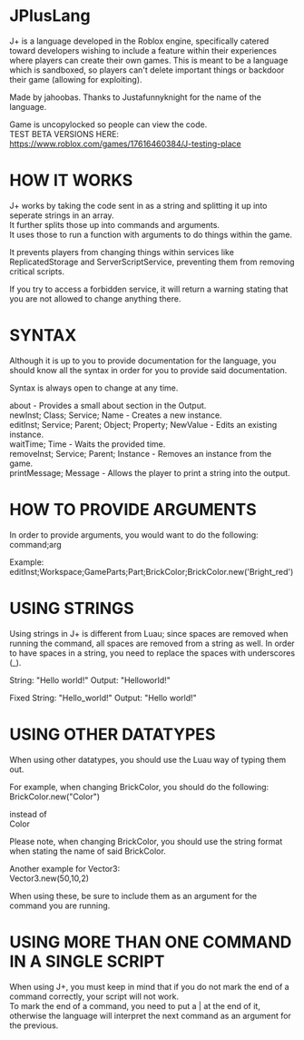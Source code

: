 # JPlusLang
J+ is a language developed in the Roblox engine, specifically catered toward developers wishing to include a feature within their experiences where players can create their own games. This is meant to be a language which is sandboxed, so players can't delete important things or backdoor their game (allowing for exploiting).

Made by jahoobas.
Thanks to Justafunnyknight for the name of the language.

Game is uncopylocked so people can view the code. <br>
TEST BETA VERSIONS HERE: https://www.roblox.com/games/17616460384/J-testing-place

# HOW IT WORKS
J+ works by taking the code sent in as a string and splitting it up into seperate strings in an array. <br>
It further splits those up into commands and arguments. <br>
It uses those to run a function with arguments to do things within the game. <br>

It prevents players from changing things within services like ReplicatedStorage and ServerScriptService, preventing them from removing critical scripts.

If you try to access a forbidden service, it will return a warning stating that you are not allowed to change anything there.

# SYNTAX
Although it is up to you to provide documentation for the language, you should know all the syntax in order for you to provide said documentation.

Syntax is always open to change at any time.

about - Provides a small about section in the Output. <br>
newInst; Class; Service; Name - Creates a new instance. <br>
editInst; Service; Parent; Object; Property; NewValue - Edits an existing instance. <br>
waitTime; Time - Waits the provided time. <br>
removeInst; Service; Parent; Instance - Removes an instance from the game. <br>
printMessage; Message - Allows the player to print a string into the output. <br>

# HOW TO PROVIDE ARGUMENTS
In order to provide arguments, you would want to do the following:
command;arg

Example:
editInst;Workspace;GameParts;Part;BrickColor;BrickColor.new('Bright_red')

# USING STRINGS
Using strings in J+ is different from Luau; since spaces are removed when running the command, all spaces are removed from a string as well.
In order to have spaces in a string, you need to replace the spaces with underscores (_). <br>

String: "Hello world!" Output: "Helloworld!" <br>

Fixed String: "Hello_world!" Output: "Hello world!" <br>

# USING OTHER DATATYPES
When using other datatypes, you should use the Luau way of typing them out. <br>

For example, when changing BrickColor, you should do the following: <br>
BrickColor.new("Color") <br>

instead of <br>
Color <br>

Please note, when changing BrickColor, you should use the string format when stating the name of said BrickColor. <br>

Another example for Vector3: <br>
Vector3.new(50,10,2) <br>


When using these, be sure to include them as an argument for the command you are running. <br>

# USING MORE THAN ONE COMMAND IN A SINGLE SCRIPT
When using J+, you must keep in mind that if you do not mark the end of a command correctly, your script will not work. <br>
To mark the end of a command, you need to put a | at the end of it, otherwise the language will interpret the next command as an argument for the previous. <br>

